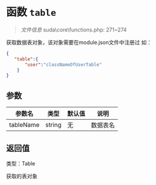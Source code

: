 # 函数 `table`

> *文件信息* suda\core\functions.php: 271~274

获取数据表对象，该对象需要在module.json文件中注册过
如：
```json
{
   "table":{
       "user":"classNameOfUserTable"
    }
}
```


## 参数


| 参数名 | 类型 | 默认值 | 说明 |
|--------|-----|-------|-------|
| tableName |  string | 无 |  数据表名 |



## 返回值

类型：Table

 获取的表对象

